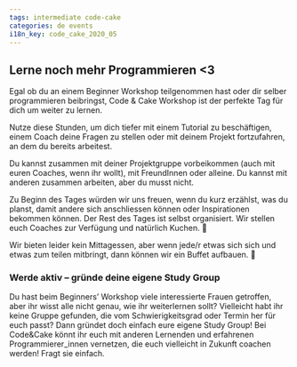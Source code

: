```yaml
---
tags: intermediate code-cake
categories: de events
i18n_key: code_cake_2020_05
---
```


## Lerne noch mehr Programmieren <3

Egal ob du an einem Beginner Workshop teilgenommen hast oder dir selber programmieren beibringst, Code & Cake Workshop ist der perfekte Tag für dich um weiter zu lernen.

Nutze diese Stunden, um dich tiefer mit einem Tutorial zu beschäftigen, einem Coach deine Fragen zu stellen oder mit deinem Projekt fortzufahren, an dem du bereits arbeitest.

Du kannst zusammen mit deiner Projektgruppe vorbeikommen (auch mit euren Coaches, wenn ihr wollt), mit FreundInnen oder alleine. Du kannst mit anderen zusammen arbeiten, aber du musst nicht.

Zu Beginn des Tages würden wir uns freuen, wenn du kurz erzählst, was du planst, damit andere sich anschliessen können oder Inspirationen bekommen können. Der Rest des Tages ist selbst organisiert. Wir stellen euch Coaches zur Verfügung und natürlich Kuchen. 🙂

Wir bieten leider kein Mittagessen, aber wenn jede/r etwas sich sich und etwas zum teilen mitbringt, dann können wir ein Buffet aufbauen. 🙂

### Werde aktiv – gründe deine eigene Study Group

Du hast beim Beginners’ Workshop viele interessierte Frauen getroffen, aber ihr wisst alle nicht genau, wie ihr weiterlernen sollt? Vielleicht habt ihr keine Gruppe gefunden, die vom Schwierigkeitsgrad oder Termin her für euch passt? Dann gründet doch einfach eure eigene Study Group! Bei Code&Cake könnt ihr euch mit anderen Lernenden und erfahrenen Programmierer_innen vernetzen, die euch vielleicht in Zukunft coachen werden! Fragt sie einfach.
